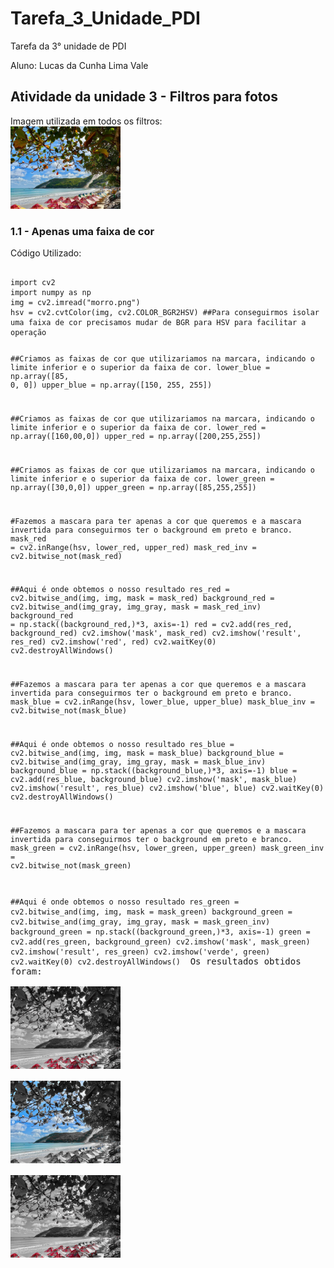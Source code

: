 # Tarefa_3_Unidade_PDI
Tarefa da 3° unidade de PDI 
<html lang="pr-br">
<head>
</head>
<body>
<p>Aluno: Lucas da Cunha Lima Vale
</p>
<h2>Atividade da unidade 3 - Filtros para fotos</h2>
Imagem utilizada em todos os filtros:<br>
<img src="morro.png" alt="morro" style="width:35%"/><br>
<h3>1.1 - Apenas uma faixa de cor </h3>
Código Utilizado:<br>
<pre class="prettyprint">
<code>
import cv2
import numpy as np
img = cv2.imread("morro.png")
hsv = cv2.cvtColor(img, cv2.COLOR_BGR2HSV) ##Para conseguirmos isolar uma faixa de cor precisamos mudar de BGR para HSV para facilitar a operação

##Criamos as faixas de cor que utilizariamos na marcara, indicando o limite inferior e o superior da faixa de cor.
lower_blue = np.array([85, 0, 0]) 
upper_blue = np.array([150, 255, 255])

##Criamos as faixas de cor que utilizariamos na marcara, indicando o limite inferior e o superior da faixa de cor.
lower_red = np.array([160,00,0])
upper_red = np.array([200,255,255])

##Criamos as faixas de cor que utilizariamos na marcara, indicando o limite inferior e o superior da faixa de cor.
lower_green = np.array([30,0,0])
upper_green = np.array([85,255,255])

#Fazemos a mascara para ter apenas a cor que queremos e a mascara invertida para conseguirmos ter o background em preto e branco.
mask_red = cv2.inRange(hsv, lower_red, upper_red)
mask_red_inv = cv2.bitwise_not(mask_red)

##Aqui é onde obtemos o nosso resultado
res_red = cv2.bitwise_and(img, img, mask = mask_red)
background_red = cv2.bitwise_and(img_gray, img_gray, mask = mask_red_inv)
background_red = np.stack((background_red,)*3, axis=-1)
red = cv2.add(res_red, background_red)
cv2.imshow('mask', mask_red)
cv2.imshow('result', res_red)
cv2.imshow('red', red)
cv2.waitKey(0)
cv2.destroyAllWindows()

##Fazemos a mascara para ter apenas a cor que queremos e a mascara invertida para conseguirmos ter o background em preto e branco.
mask_blue = cv2.inRange(hsv, lower_blue, upper_blue)
mask_blue_inv = cv2.bitwise_not(mask_blue)

##Aqui é onde obtemos o nosso resultado
res_blue = cv2.bitwise_and(img, img, mask = mask_blue)
background_blue = cv2.bitwise_and(img_gray, img_gray, mask = mask_blue_inv)
background_blue = np.stack((background_blue,)*3, axis=-1)
blue = cv2.add(res_blue, background_blue)
cv2.imshow('mask', mask_blue)
cv2.imshow('result', res_blue)
cv2.imshow('blue', blue)
cv2.waitKey(0)
cv2.destroyAllWindows()

##Fazemos a mascara para ter apenas a cor que queremos e a mascara invertida para conseguirmos ter o background em preto e branco.
mask_green = cv2.inRange(hsv, lower_green, upper_green)
mask_green_inv = cv2.bitwise_not(mask_green)

##Aqui é onde obtemos o nosso resultado
res_green = cv2.bitwise_and(img, img, mask = mask_green)
background_green = cv2.bitwise_and(img_gray, img_gray, mask = mask_green_inv)
background_green = np.stack((background_green,)*3, axis=-1)
green = cv2.add(res_green, background_green)
cv2.imshow('mask', mask_green)
cv2.imshow('result', res_green)
cv2.imshow('verde', green)
cv2.waitKey(0)
cv2.destroyAllWindows()
</code>
Os resultados obtidos foram:<br>
<img src="vermelho.png" alt="vermelho" style="width:35%"/><br>
<img src="azul.png" alt="azul" style="width:35%"/><br>
<img src="vermelho.png" alt="verde" style="width:35%"/><br>
</pre>
</p>

</pre>
</p>
</body>
</html>
